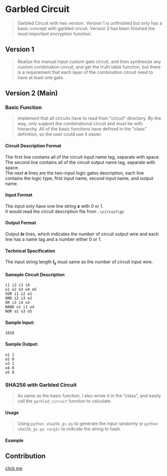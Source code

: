 # **Garbled Circuit**

> Garbled Circuit with two version. Version 1 is unfinished but only has a basic concept with garbled circuit.
> Version 2 has been finished the most important encryption function.

## Version 1
> Realize the manual input custom gate circuit, and then synthesize any custom combination circuit, and get the truth table function, but there is a requirement that each layer of the combination circuit need to have at least one gate.

## Version 2 (Main)
### Basic Function
> Implement that all circuits have to read from "circuit" directory. By the way, only support the combinational circuit and must be with hierarchy. All of the basic functions have defined in the "class" definition, so the user could use it easier.

#### Circuit Description Format
The first line contains all of the circuit input name tag, separate with space.  
The second line contains all of the circuit output name tag, separate with space.  
The next ***n*** lines are the two-input logic gates description, each line contains the logic type, first input name, second input name, and output name.

#### Input Format
The input only have one line string ***s*** with 0 or 1.  
It would read the circuit description file from `.\circuit\gc`

#### Output Format
Output ***lo*** lines, which indicates the number of circuit output wire and each line has a name tag and a number either 0 or 1.

#### Technical Specification
The input string length ***l<sub>s</sub>*** must same as the number of circuit input wire.

#### Sameple Circuit Description
```
i1 i2 i3 i4
o1 o2 o3 o4 o5
XOR i1 i2 o1
AND i2 i3 o2
OR i3 i4 o3
NAND o1 i1 o4
NOR o2 o3 o5
```

#### Sample Input:
```
1010
```

#### Sample Output:
```
o1 1
o2 0
o3 1
o4 0
o5 0
```

### SHA256 with Garbled Circuit
> As same as the basic function, I also wrote it in the "class", and easily call the `garbled_circuit` function to calculate.

#### Usage
> Using `python sha256_gc.py` to generate the input randomly or `python sha256_gc.py <arg1>` to indicate the string to hash.

#### Example

## Contribution
[click me](https://hackmd.io/@edDnIx-xTO2Y79IC9tqYgg/B1wep6z9r)
